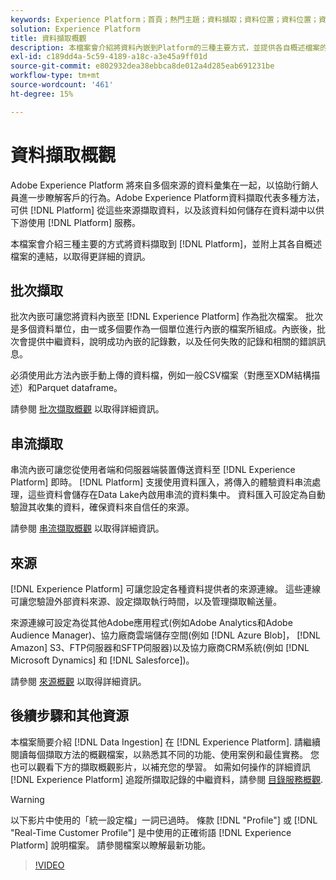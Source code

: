```yaml
---
keywords: Experience Platform；首頁；熱門主題；資料擷取；資料位置；資料位置；資料管理；譜系；譜系；批次；批次；擷取的資料
solution: Experience Platform
title: 資料擷取概觀
description: 本檔案會介紹將資料內嵌到Platform的三種主要方式，並提供各自概述檔案的連結，以取得更詳細的資訊。
exl-id: c189dd4a-5c59-4189-a18c-a3e45a9ff01d
source-git-commit: e802932dea38ebbca8de012a4d285eab691231be
workflow-type: tm+mt
source-wordcount: '461'
ht-degree: 15%

---
```


# 資料擷取概觀

Adobe Experience Platform 將來自多個來源的資料彙集在一起，以協助行銷人員進一步瞭解客戶的行為。Adobe Experience Platform資料擷取代表多種方法，可供 [!DNL Platform] 從這些來源擷取資料，以及該資料如何儲存在資料湖中以供下游使用 [!DNL Platform] 服務。

本檔案會介紹三種主要的方式將資料擷取到 [!DNL Platform]，並附上其各自概述檔案的連結，以取得更詳細的資訊。

## 批次擷取

批次內嵌可讓您將資料內嵌至 [!DNL Experience Platform] 作為批次檔案。 批次是多個資料單位，由一或多個要作為一個單位進行內嵌的檔案所組成。內嵌後，批次會提供中繼資料，說明成功內嵌的記錄數，以及任何失敗的記錄和相關的錯誤訊息。

必須使用此方法內嵌手動上傳的資料檔，例如一般CSV檔案（對應至XDM結構描述）和Parquet dataframe。

請參閱 [批次擷取概觀](./batch-ingestion/overview.md) 以取得詳細資訊。

## 串流擷取

串流內嵌可讓您從使用者端和伺服器端裝置傳送資料至 [!DNL Experience Platform] 即時。 [!DNL Platform] 支援使用資料匯入，將傳入的體驗資料串流處理，這些資料會儲存在Data Lake內啟用串流的資料集中。 資料匯入可設定為自動驗證其收集的資料，確保資料來自信任的來源。

請參閱 [串流擷取概觀](./streaming-ingestion/overview.md) 以取得詳細資訊。

## 來源

[!DNL Experience Platform] 可讓您設定各種資料提供者的來源連線。 這些連線可讓您驗證外部資料來源、設定擷取執行時間，以及管理擷取輸送量。

來源連線可設定為從其他Adobe應用程式(例如Adobe Analytics和Adobe Audience Manager)、協力廠商雲端儲存空間(例如 [!DNL Azure Blob]， [!DNL Amazon] S3、FTP伺服器和SFTP伺服器)以及協力廠商CRM系統(例如 [!DNL Microsoft Dynamics] 和 [!DNL Salesforce])。

請參閱 [來源概觀](../sources/home.md) 以取得詳細資訊。

## 後續步驟和其他資源

本檔案簡要介紹 [!DNL Data Ingestion] 在 [!DNL Experience Platform]. 請繼續閱讀每個擷取方法的概觀檔案，以熟悉其不同的功能、使用案例和最佳實務。 您也可以觀看下方的擷取概觀影片，以補充您的學習。 如需如何操作的詳細資訊 [!DNL Experience Platform] 追蹤所擷取記錄的中繼資料，請參閱 [目錄服務概觀](../catalog/home.md).

>[!WARNING]
>
>以下影片中使用的「統一設定檔」一詞已過時。 條款 [!DNL "Profile"] 或 [!DNL "Real-Time Customer Profile"] 是中使用的正確術語 [!DNL Experience Platform] 說明檔案。 請參閱檔案以瞭解最新功能。

>[!VIDEO](https://video.tv.adobe.com/v/27106?quality=12&learn=on)
